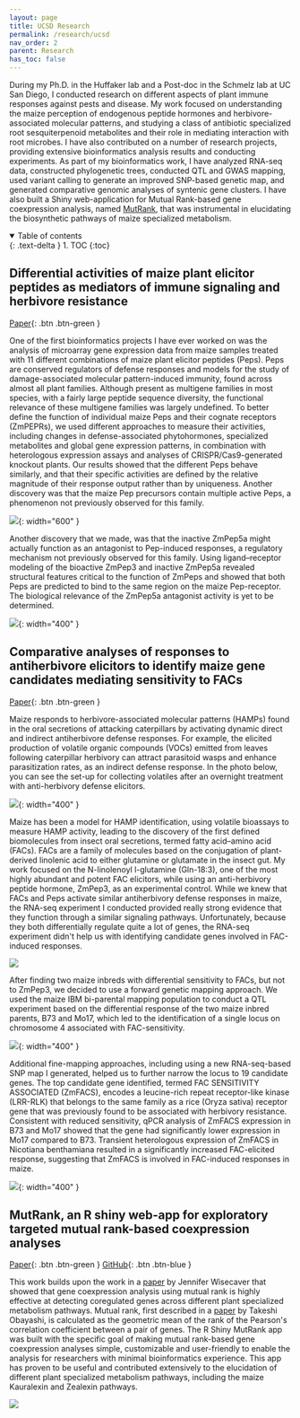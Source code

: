 ```yaml
---
layout: page
title: UCSD Research
permalink: /research/ucsd
nav_order: 2
parent: Research
has_toc: false
---
```


During my Ph.D. in the Huffaker lab and a Post-doc in the Schmelz lab at UC San Diego, I conducted research on different aspects of plant immune responses against pests and disease. My work focused on understanding the maize perception of endogenous peptide hormones and herbivore-associated molecular patterns, and studying a class of antibiotic specialized root sesquiterpenoid metabolites and their role in mediating interaction with root microbes. I have also contributed on a number of research projects, providing extensive bioinformatics analysis results and conducting experiments. As part of my bioinformatics work, I have analyzed RNA-seq data, constructed phylogenetic trees, conducted QTL and GWAS mapping, used variant calling to generate an improved SNP-based genetic map, and generated comparative genomic analyses of syntenic gene clusters. I have also built a Shiny web-application for Mutual Rank-based gene coexpression analysis, named [MutRank](https://github.com/eporetsky/MutRank), that was instrumental in elucidating the biosynthetic pathways of maize specialized metabolism.

<details open markdown="block">
  <summary>
    Table of contents
  </summary>
  {: .text-delta }
1. TOC
{:toc}
</details>

## Differential activities of maize plant elicitor peptides as mediators of immune signaling and herbivore resistance

[Paper](https://onlinelibrary.wiley.com/doi/full/10.1111/tpj.15022/){: .btn .btn-green }

One of the first bioinformatics projects I have ever worked on was the analysis of microarray gene expression data from maize samples treated with 11 different combinations of maize plant elicitor peptides (Peps). Peps are conserved regulators of defense responses and models for the study of damage-associated molecular pattern-induced immunity, found across almost all plant families. Although present as multigene families in most species, with a fairly large peptide sequence diversity, the functional relevance of these multigene families was largely undefined. To better define the function of individual maize Peps and their cognate receptors (ZmPEPRs), we used different approaches to measure their activities, including changes in defense-associated phytohormones, specialized metabolites and global gene expression patterns, in combination with heterologous expression assays and analyses of CRISPR/Cas9-generated knockout plants. Our results showed that the different Peps behave similarly, and that their specific activities are defined by the relative magnitude of their response output rather than by uniqueness. Another discovery was that the maize Pep precursors contain multiple active Peps, a phenomenon not previously observed for this family.

![](https://github.com/eporetsky/eporetsky.github.io/blob/master/assets/images/img_microarray.jpg?raw=true){: width="600" }

Another discovery that we made, was that the inactive ZmPep5a might actually function as an antagonist to Pep-induced responses, a regulatory mechanism not previously observed for this family. Using ligand–receptor modeling of the bioactive ZmPep3 and inactive ZmPep5a revealed structural features critical to the function of ZmPeps and showed that both Peps are predicted to bind to the same region on the maize Pep-receptor. The biological relevance of the ZmPep5a antagonist activity is yet to be determined.

![](https://github.com/eporetsky/eporetsky.github.io/blob/master/assets/images/img_Pep5a.jpg?raw=true){: width="400" }

## Comparative analyses of responses to antiherbivore elicitors to identify maize gene candidates mediating sensitivity to FACs

[Paper](https://onlinelibrary.wiley.com/doi/full/10.1111/tpj.15510/){: .btn .btn-green }

Maize responds to herbivore-associated molecular patterns (HAMPs) found in the oral secretions of attacking caterpillars by activating dynamic direct and indirect antiherbivore defense responses. For example, the elicited production of volatile organic compounds (VOCs) emitted from leaves following caterpillar herbivory can attract parasitoid wasps and enhance parasitization rates, as an indirect defense response. In the photo below, you can see the set-up for collecting volatiles after an overnight treatment with anti-herbivory defense elicitors.  

![](https://github.com/eporetsky/eporetsky.github.io/blob/master/assets/images/volatiles.jpg?raw=true){: width="400" }

Maize has been a model for HAMP identification, using volatile bioassays to measure HAMP activity, leading to the discovery of the first defined biomolecules from insect oral secretions, termed fatty acid–amino acid (FACs). FACs are a family of molecules based on the conjugation of plant-derived linolenic acid to either glutamine or glutamate in the insect gut. My work focused on the N-linolenoyl l-glutamine (Gln-18:3), one of the most highly abundant and potent FAC elicitors, while using an anti-herbivory peptide hormone, ZmPep3, as an experimental control. While we knew that FACs and Peps activate similar antiherbivory defense responses in maize, the RNA-seq experiment I conducted provided really strong evidence that they function through a similar signaling pathways. Unfortunately, because they both differentially regulate quite a lot of genes, the RNA-seq experiment didn't help us with identifying candidate genes involved in FAC-induced responses.

![](https://github.com/eporetsky/eporetsky.github.io/blob/master/assets/images/img_FAC_RNAseq.jpg?raw=true)

After finding two maize inbreds with differential sensitivity to FACs, but not to ZmPep3, we decided to use a forward genetic mapping approach. We used the maize IBM bi-parental mapping population to conduct a QTL experiment based on the differential response of the two maize inbred parents, B73 and Mo17, which led to the identification of a single locus on chromosome 4 associated with FAC-sensitivity.  

![](https://github.com/eporetsky/eporetsky.github.io/blob/master/assets/images/img_GWAS.png?raw=true){: width="400" }

Additional fine-mapping approaches, including using a new RNA-seq-based SNP map I generated, helped us to further narrow the locus to 19 candidate genes. The top candidate gene identified, termed FAC SENSITIVITY ASSOCIATED (ZmFACS), encodes a leucine-rich repeat receptor-like kinase (LRR-RLK) that belongs to the same family as a rice (Oryza sativa) receptor gene that was previously found to be associated with herbivory resistance. Consistent with reduced sensitivity, qPCR analysis of ZmFACS expression in B73 and Mo17 showed that the gene had significantly lower expression in Mo17 compared to B73. Transient heterologous expression of ZmFACS in Nicotiana benthamiana resulted in a significantly increased FAC-elicited response, suggesting that ZmFACS is involved in FAC-induced responses in maize. 

![](https://github.com/eporetsky/eporetsky.github.io/blob/master/assets/images/img_FAC.jpg?raw=true){: width="400" }

## MutRank, an R shiny web-app for exploratory targeted mutual rank-based coexpression analyses

[Paper](https://peerj.com/articles/10264/){: .btn .btn-green }
[GitHub](https://github.com/eporetsky/MutRank){: .btn .btn-blue }

This work builds upon the work in a [paper](https://academic.oup.com/plcell/article/29/5/944/6099316) by Jennifer Wisecaver that showed that gene coexpression analysis using mutual rank is highly effective at detecting coregulated genes across different plant specialized metabolism pathways. Mutual rank, first described in a [paper](https://academic.oup.com/dnaresearch/article/16/5/249/421165) by Takeshi Obayashi, is calculated as the geometric mean of the rank of the Pearson's correlation coefficient between a pair of genes. The R Shiny MutRank app was built with the specific goal of making mutual rank-based gene coexpression analyses simple, customizable and user-friendly to enable the analysis for researchers with minimal bioinformatics experience. This app has proven to be useful and contributed extensively to the elucidation of different plant specialized metabolism pathways, including the maize Kauralexin and Zealexin pathways. 

![](../../assets/images/mutrank_screenshot_mutualrank.png)